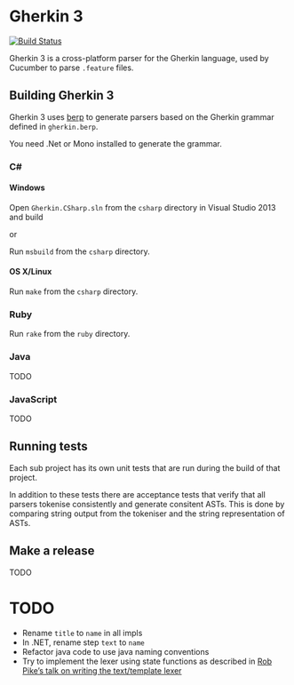 # Gherkin 3

[![Build Status](https://travis-ci.org/cucumber/gherkin3.png)](https://travis-ci.org/cucumber/gherkin3)

Gherkin 3 is a cross-platform parser for the Gherkin language,
used by Cucumber to parse `.feature` files.

## Building Gherkin 3

Gherkin 3 uses [berp](https://github.com/gasparnagy/berp) to generate parsers
based on the Gherkin grammar defined in `gherkin.berp`.

You need .Net or Mono installed to generate the grammar.

### C# ###

#### Windows

Open `Gherkin.CSharp.sln` from the `csharp` directory in Visual Studio 2013 and build

or

Run `msbuild` from the `csharp` directory.

#### OS X/Linux

Run `make` from the `csharp` directory.

### Ruby

Run `rake` from the `ruby` directory.

### Java

TODO

### JavaScript

TODO

## Running tests

Each sub project has its own unit tests that are run during the build of that project.

In addition to these tests there are acceptance tests that verify that all parsers
tokenise consistently and generate consitent ASTs. This is done by comparing string output
from the tokeniser and the string representation of ASTs.

## Make a release

TODO

# TODO

* Rename `title` to `name` in all impls
* In .NET, rename step `text` to `name`
* Refactor java code to use java naming conventions
* Try to implement the lexer using state functions as described in [Rob Pike’s talk on writing the text/template lexer](https://www.youtube.com/watch?v=HxaD_trXwRE)
